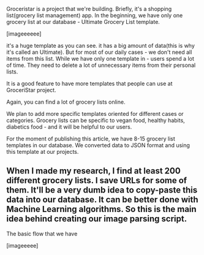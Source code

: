 Groceristar is a project that we're building. Briefly, it's a shopping list(grocery list management) app.
In the beginning, we have only one grocery list at our database - Ultimate Grocery List template.

[imageeeeee]

it's a huge template as you can see. it has a big amount of data(this is why it's called an Ultimate).
But for most of our daily cases - we don't need all items from this list. While we have only one template in - users spend a lot of time.
They need to delete a lot of unnecessary items from their personal lists.

It is a good feature to have more templates that people can use at GroceriStar project.

Again, you can find a lot of grocery lists online.

We plan to add more specific templates oriented for different cases or categories. Grocery lists can be specific to vegan food, healthy habits, diabetics food - and it will be helpful to our users.

For the moment of publishing this article, we have 8-15 grocery list templates in our database. We converted data to JSON format and using this template at our projects.

When I made my research, I find at least 200 different grocery lists. I save URLs for some of them.
It'll be a very dumb idea to copy-paste this data into our database. It can be better done with Machine Learning algorithms.
So this is the main idea behind creating our image parsing script.
----

The basic flow that we have



[imageeeee]
